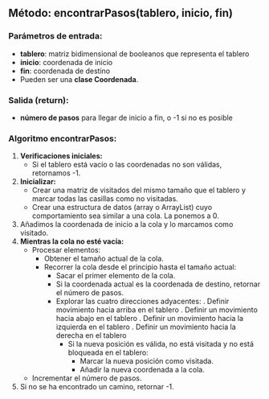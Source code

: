 ## Método: encontrarPasos(tablero, inicio, fin) 

### Parámetros de entrada:

- **tablero**: matriz bidimensional de booleanos que representa el tablero
- **inicio**: coordenada de inicio
- **fin**: coordenada de destino
- Pueden ser una **clase Coordenada**.

### Salida (return):

- **número de pasos** para llegar de inicio a fin, o -1 si no es posible

### Algoritmo encontrarPasos:

1. **Verificaciones iniciales:**
   - Si el tablero está vacío o las coordenadas no son válidas, retornamos -1.
2. **Inicializar:**
   - Crear una matriz de visitados del mismo tamaño que el tablero y marcar todas las casillas como no visitadas.
   - Crear una estructura de datos (array o ArrayList) cuyo comportamiento sea similar a una cola. La ponemos a 0.
3. Añadimos la coordenada de inicio a la cola y lo marcamos como visitado.
4. **Mientras la cola no esté vacía:**
   - Procesar elementos:
     - Obtener el tamaño actual de la cola.
     - Recorrer la cola desde el principio hasta el tamaño actual:
       - Sacar el primer elemento de la cola.
       - Si la coordenada actual es la coordenada de destino, retornar el número de pasos.
       - Explorar las cuatro direcciones adyacentes:
       . Definir movimiento hacia arriba en el tablero
       . Definir un movimiento hacia abajo en el tablero
       . Definir un movimiento hacia la izquierda en el tablero
       . Definir un movimiento hacia la derecha en el tablero
         - Si la nueva posición es válida, no está visitada y no está bloqueada en el tablero:
           - Marcar la nueva posición como visitada.
           - Añadir la nueva coordenada a la cola.
   - Incrementar el número de pasos.
5. Si no se ha encontrado un camino, retornar -1.
